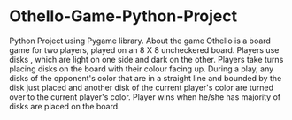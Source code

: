# Othello-Game-Python-Project
Python Project using Pygame library.
About the game
Othello is a board game for two players, played on an 8 X 8 uncheckered board.
Players use disks , which are light on one side and dark on the other.
Players take turns placing disks on the board with their colour facing up.
During a play, any disks of the opponent's color that are in a straight line and bounded by the disk just placed and another disk of the current player's color are turned over to the current player's color.
Player wins when he/she has majority of disks are placed on the board. 
